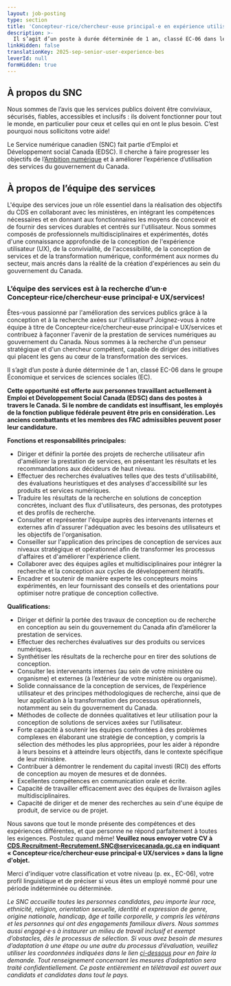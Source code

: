 ```yaml
---
layout: job-posting
type: section
title: 'Concepteur·rice/chercheur·euse principal·e en expérience utilisateur (UX)/services — Équipe des services'
description: >-
  Il s’agit d’un poste à durée déterminée de 1 an, classé EC-06 dans le groupe Économique et services de sciences sociales (EC). 
linkHidden: false
translationKey: 2025-sep-senior-user-experience-bes
leverId: null
formHidden: true
---
```


## À propos du SNC 
Nous sommes de l’avis que les services publics doivent être conviviaux, sécurisés, fiables, accessibles et inclusifs : ils doivent fonctionner pour tout le monde, en particulier pour ceux et celles qui en ont le plus besoin. C’est pourquoi nous sollicitons votre aide!

Le Service numérique canadien (SNC) fait partie d’Emploi et Développement social Canada (EDSC). Il cherche à faire progresser les objectifs de l’[Ambition numérique](https://www.canada.ca/fr/gouvernement/systeme/gouvernement-numerique/plans-strategiques-operations-numeriques-gouvernement-canada/ambition-numerique-canada.html) et à améliorer l’expérience d’utilisation des services du gouvernement du Canada.

## À propos de l’équipe des services
L'équipe des services joue un rôle essentiel dans la réalisation des objectifs du CDS en collaborant avec les ministères, en intégrant les compétences nécessaires et en donnant aux fonctionnaires les moyens de concevoir et de fournir des services durables et centrés sur l'utilisateur. Nous sommes composés de professionnels multidisciplinaires et expérimentés, dotés d'une connaissance approfondie de la conception de l'expérience utilisateur (UX), de la convivialité, de l'accessibilité, de la conception de services et de la transformation numérique, conformément aux normes du secteur, mais ancrés dans la réalité de la création d'expériences au sein du gouvernement du Canada.

### **L’équipe des services est à la recherche d’un·e Concepteur·rice/chercheur·euse principal·e UX/services!**

Êtes-vous passionné par l'amélioration des services publics grâce à la conception et à la recherche axées sur l'utilisateur? Joignez-vous à notre équipe à titre de Concepteur·rice/chercheur·euse principal·e UX/services et contribuez à façonner l'avenir de la prestation de services numériques au gouvernement du Canada. Nous sommes à la recherche d'un penseur stratégique et d'un chercheur compétent, capable de diriger des initiatives qui placent les gens au cœur de la transformation des services.

Il s’agit d’un poste à durée déterminée de 1 an, classé EC-06 dans le groupe Économique et services de sciences sociales (EC).  

**Cette opportunité est offerte aux personnes travaillant actuellement à Emploi et Développement Social Canada (EDSC) dans des postes à travers le Canada. Si le nombre de candidats est insuffisant, les employés de la fonction publique fédérale peuvent être pris en considération. Les anciens combattants et les membres des FAC admissibles peuvent poser leur candidature.**

**Fonctions et responsabilités principales:**
- Diriger et définir la portée des projets de recherche utilisateur afin d'améliorer la prestation de services, en présentant les résultats et les recommandations aux décideurs de haut niveau. 
- Effectuer des recherches évaluatives telles que des tests d'utilisabilité, des évaluations heuristiques et des analyses d'accessibilité sur les produits et services numériques. 
- Traduire les résultats de la recherche en solutions de conception concrètes, incluant des flux d'utilisateurs, des personas, des prototypes et des profils de recherche. 
- Consulter et représenter l'équipe auprès des intervenants internes et externes afin d'assurer l'adéquation avec les besoins des utilisateurs et les objectifs de l'organisation. 
- Conseiller sur l'application des principes de conception de services aux niveaux stratégique et opérationnel afin de transformer les processus d'affaires et d'améliorer l'expérience client. 
- Collaborer avec des équipes agiles et multidisciplinaires pour intégrer la recherche et la conception aux cycles de développement itératifs. 
- Encadrer et soutenir de manière experte les concepteurs moins expérimentés, en leur fournissant des conseils et des orientations pour optimiser notre pratique de conception collective.

**Qualifications:**
- Diriger et définir la portée des travaux de conception ou de recherche en conception au sein du gouvernement du Canada afin d’améliorer la prestation de services. 
- Effectuer des recherches évaluatives sur des produits ou services numériques. 
- Synthétiser les résultats de la recherche pour en tirer des solutions de conception. 
- Consulter les intervenants internes (au sein de votre ministère ou organisme) et externes (à l’extérieur de votre ministère ou organisme).
- Solide connaissance de la conception de services, de l’expérience utilisateur et des principes méthodologiques de recherche, ainsi que de leur application à la transformation des processus opérationnels, notamment au sein du gouvernement du Canada. 
- Méthodes de collecte de données qualitatives et leur utilisation pour la conception de solutions de services axées sur l’utilisateur. 
- Forte capacité à soutenir les équipes confrontées à des problèmes complexes en élaborant une stratégie de conception, y compris la sélection des méthodes les plus appropriées, pour les aider à répondre à leurs besoins et à atteindre leurs objectifs, dans le contexte spécifique de leur ministère. 
- Contribuer à démontrer le rendement du capital investi (RCI) des efforts de conception au moyen de mesures et de données. 
- Excellentes compétences en communication orale et écrite. 
- Capacité de travailler efficacement avec des équipes de livraison agiles multidisciplinaires. 
- Capacité de diriger et de mener des recherches au sein d'une équipe de produit, de service ou de projet.

Nous savons que tout le monde présente des compétences et des expériences différentes, et que personne ne répond parfaitement à toutes les exigences. Postulez quand même! **Veuillez nous envoyer votre CV à CDS.Recruitment-Recrutement.SNC@servicecanada.gc.ca en indiquant « Concepteur·rice/chercheur·euse principal·e UX/services » dans la ligne d'objet.**

Merci d'indiquer votre classification et votre niveau (p. ex., EC-06), votre profil linguistique et de préciser si vous êtes un employé nommé pour une période indéterminée ou déterminée.

*Le SNC accueille toutes les personnes candidates, peu importe leur race, ethnicité, religion, orientation sexuelle, identité et expression de genre, origine nationale, handicap, âge et taille corporelle, y compris les vétérans et les personnes qui ont des engagements familiaux divers. Nous sommes aussi engagé·e·s à instaurer un milieu de travail inclusif et exempt d’obstacles, dès le processus de sélection. Si vous avez besoin de mesures d’adaptation à une étape ou une autre du processus d’évaluation, veuillez utiliser les coordonnées indiquées dans le lien [ci-dessous](https://www.canada.ca/fr/commission-fonction-publique/services/mesures-d-adaptation-matiere-evaluation.html) pour en faire la demande. Tout renseignement concernant les mesures d’adaptation sera traité confidentiellement. Ce poste entièrement en télétravail est ouvert aux candidats et candidates dans tout le pays.*

